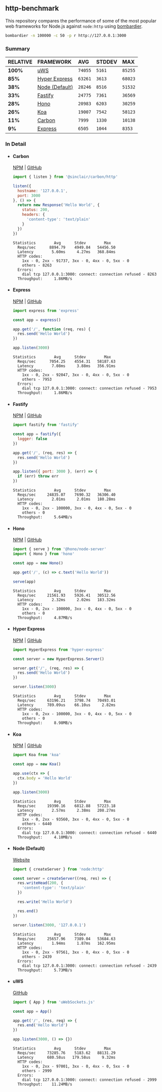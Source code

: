 ## http-benchmark

This repository compares the performance of some of the most popular web frameworks for Node.js against `node:http` using [bombardier](https://github.com/codesenberg/bombardier).

```bash
bombardier -n 100000 -c 50 -p r http://127.0.0.1:3000
```

### Summary

| RELATIVE | FRAMEWORK | AVG | STDDEV | MAX |
| :--- | :--- | :--- | :--- | :--- |
| **100%** | [uWS](#uws) | `74055` | `5161` | `85255` |
| **85%** | [Hyper Express](#hyper-express) | `63261` | `3613` | `68023` |
| **38%** | [Node (Default)](#node-default) | `28246` | `8516` | `51532` |
| **33%** | [Fastify](#fastify) | `24775` | `7361` | `36569` |
| **28%** | [Hono](#hono) | `20983` | `6203` | `30259` |
| **26%** | [Koa](#koa) | `19007` | `7542` | `58123` |
| **11%** | [Carbon](#carbon) | `7999` | `1330` | `10138` |
| **9%** | [Express](#express) | `6505` | `1044` | `8353` |


### In Detail

- #### Carbon
  [NPM](https://npmjs.com/@sinclair/carbon) | [GitHub](https://github.com/sinclairzx81/carbon)
  ```js
  import { listen } from '@sinclair/carbon/http'

  listen({
    hostname: '127.0.0.1',
    port: 3000
  }, () => {
    return new Response('Hello World', {
      status: 200,
      headers: {
        'content-type': 'text/plain'
      }
    })
  })
  ```

  ```
  Statistics        Avg      Stdev        Max
    Reqs/sec      8894.79    4949.84   54456.50
    Latency        5.60ms     4.27ms   368.84ms
    HTTP codes:
      1xx - 0, 2xx - 91737, 3xx - 0, 4xx - 0, 5xx - 0
      others - 8263
    Errors:
      dial tcp 127.0.0.1:3000: connect: connection refused - 8263
    Throughput:     1.86MB/s
  ```

- #### Express
  [NPM](https://npmjs.com/express) | [GitHub](https://github.com/expressjs/express)
  ```js
  import express from 'express'

  const app = express()

  app.get('/', function (req, res) {
    res.send('Hello World')
  })

  app.listen(3000)
  ```

  ```
  Statistics        Avg      Stdev        Max
    Reqs/sec      7054.25    4554.31   58187.63
    Latency        7.08ms     3.88ms   356.91ms
    HTTP codes:
      1xx - 0, 2xx - 92047, 3xx - 0, 4xx - 0, 5xx - 0
      others - 7953
    Errors:
      dial tcp 127.0.0.1:3000: connect: connection refused - 7953
    Throughput:     1.86MB/s
  ```

- #### Fastify
  [NPM](https://npmjs.com/fastify) | [GitHub](https://github.com/fastify/fastify)
  ```js
  import fastify from 'fastify'

  const app = fastify({
    logger: false
  })

  app.get('/', (req, res) => {
    res.send('Hello World')
  })

  app.listen({ port: 3000 }, (err) => {
    if (err) throw err
  })
  ```

  ```
  Statistics        Avg      Stdev        Max
    Reqs/sec     24835.07    7690.32   36306.40
    Latency        2.01ms     2.01ms   180.28ms
    HTTP codes:
      1xx - 0, 2xx - 100000, 3xx - 0, 4xx - 0, 5xx - 0
      others - 0
    Throughput:     5.64MB/s
  ```

- #### Hono
  [NPM](https://npmjs.com/hono) | [GitHub](https://github.com/honojs/hono)
  ```js
  import { serve } from '@hono/node-server'
  import { Hono } from 'hono'

  const app = new Hono()

  app.get('/', (c) => c.text('Hello World'))

  serve(app)
  ```

  ```
  Statistics        Avg      Stdev        Max
    Reqs/sec     21561.93    5926.41   30512.56
    Latency        2.32ms     2.02ms   183.32ms
    HTTP codes:
      1xx - 0, 2xx - 100000, 3xx - 0, 4xx - 0, 5xx - 0
      others - 0
    Throughput:     4.87MB/s
  ```

- #### Hyper Express
  [NPM](https://npmjs.com/hyper-express) | [GitHub](https://github.com/kartikk221/hyper-express)
  ```js
  import HyperExpress from 'hyper-express'

  const server = new HyperExpress.Server()

  server.get('/', (req, res) => {
    res.send('Hello World')
  })

  server.listen(3000)
  ```

  ```
  Statistics        Avg      Stdev        Max
    Reqs/sec     63196.21    3798.74   70493.01
    Latency      789.09us    66.10us     2.82ms
    HTTP codes:
      1xx - 0, 2xx - 100000, 3xx - 0, 4xx - 0, 5xx - 0
      others - 0
    Throughput:     8.98MB/s
  ```

- #### Koa
  [NPM](https://npmjs.com/koa) | [GitHub](https://github.com/koajs/koa)
  ```js
  import Koa from 'koa'

  const app = new Koa()

  app.use(ctx => {
    ctx.body = 'Hello World'
  })

  app.listen(3000)
  ```

  ```
  Statistics        Avg      Stdev        Max
    Reqs/sec     19390.16    6812.88   57223.18
    Latency        2.57ms     2.38ms   208.27ms
    HTTP codes:
      1xx - 0, 2xx - 93560, 3xx - 0, 4xx - 0, 5xx - 0
      others - 6440
    Errors:
      dial tcp 127.0.0.1:3000: connect: connection refused - 6440
    Throughput:     4.10MB/s
  ```

- #### Node (Default)
  [Website](https://nodejs.org/api/http.html)
  ```js
  import { createServer } from 'node:http'

  const server = createServer((req, res) => {
    res.writeHead(200, {
      'content-type': 'text/plain'
    })

    res.write('Hello World')

    res.end()
  })

  server.listen(3000, '127.0.0.1')
  ```

  ```
  Statistics        Avg      Stdev        Max
    Reqs/sec     25657.96    7389.04   53684.63
    Latency        1.94ms     1.87ms   162.95ms
    HTTP codes:
      1xx - 0, 2xx - 97561, 3xx - 0, 4xx - 0, 5xx - 0
      others - 2439
    Errors:
      dial tcp 127.0.0.1:3000: connect: connection refused - 2439
    Throughput:     5.73MB/s
  ```

- #### uWS
  [GitHub](https://github.com/uNetworking/uWebSockets.js)
  ```js
  import { App } from 'uWebSockets.js'

  const app = App()

  app.get('/', (res, req) => {
    res.end('Hello World')
  })

  app.listen(3000, () => {})
  ```

  ```
  Statistics        Avg      Stdev        Max
    Reqs/sec     73285.76    5183.62   88131.29
    Latency      680.58us   179.58us     9.32ms
    HTTP codes:
      1xx - 0, 2xx - 97001, 3xx - 0, 4xx - 0, 5xx - 0
      others - 2999
    Errors:
      dial tcp 127.0.0.1:3000: connect: connection refused - 2999
    Throughput:    11.24MB/s
  ```


